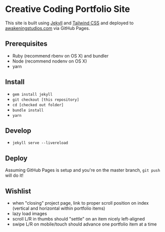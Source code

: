 # Creative Coding Portfolio Site

This site is built using [Jekyll](https://jekyllrb.com) and [Tailwind CSS](https://tailwindcss.com) and deployed to [awakeningstudios.com](https://awakeningstudios.com) via GitHub Pages.

## Prerequisites
* Ruby (recommend rbenv on OS X) and bundler
* Node (recommend nodenv on OS X)
* yarn

## Install
* `gem install jekyll`
* `git checkout [this repository]`
* `cd [checked out folder]`
* `bundle install`
* `yarn`

## Develop
* `jekyll serve --livereload`

## Deploy

Assuming GitHub Pages is setup and you're on the master branch, `git push` will do it!

## Wishlist
* when "closing" project page, link to proper scroll position on index (vertical and horizontal within portfolio items)
* lazy load images
* scroll L/R in thumbs should "settle" on an item nicely left-aligned
* swipe L/R on mobile/touch should advance one portfolio item at a time
